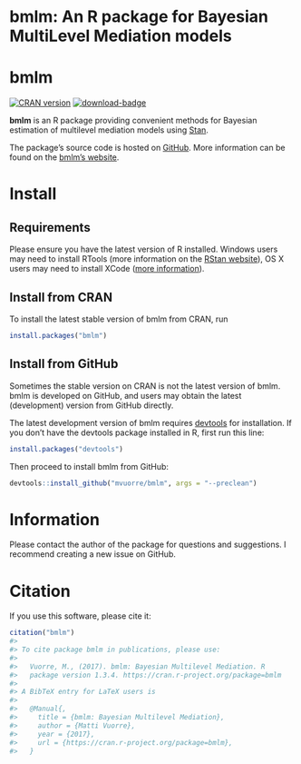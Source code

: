 bmlm: An R package for Bayesian MultiLevel Mediation models
================

<!-- README.md is generated from README.Rmd. Please edit that file -->

# bmlm

[![CRAN
version](http://www.r-pkg.org/badges/version/bmlm)](http://www.r-pkg.org/pkg/bmlm)
[![download-badge](http://cranlogs.r-pkg.org/badges/bmlm)](https://cran.r-project.org/package=bmlm)

**bmlm** is an R package providing convenient methods for Bayesian
estimation of multilevel mediation models using
[Stan](http://mc-stan.org/).

The package’s source code is hosted on
[GitHub](https://github.com/mvuorre/bmlm/). More information can be
found on the [bmlm’s website](https://mvuorre.github.io/bmlm/).

# Install

## Requirements

Please ensure you have the latest version of R installed. Windows users
may need to install RTools (more information on the [RStan
website](https://github.com/stan-dev/rstan/wiki/Installing-RStan-on-Windows)),
OS X users may need to install XCode ([more
information](https://github.com/stan-dev/rstan/wiki/Installing-RStan-on-Mac-or-Linux)).

## Install from CRAN

To install the latest stable version of bmlm from CRAN, run

``` r
install.packages("bmlm")
```

## Install from GitHub

Sometimes the stable version on CRAN is not the latest version of bmlm.
bmlm is developed on GitHub, and users may obtain the latest
(development) version from GitHub directly.

The latest development version of bmlm requires
[devtools](https://cran.r-project.org/package=devtools) for
installation. If you don’t have the devtools package installed in R,
first run this line:

``` r
install.packages("devtools")
```

Then proceed to install bmlm from GitHub:

``` r
devtools::install_github("mvuorre/bmlm", args = "--preclean")
```

# Information

Please contact the author of the package for questions and suggestions.
I recommend creating a new issue on GitHub.

# Citation

If you use this software, please cite it:

``` r
citation("bmlm")
#> 
#> To cite package bmlm in publications, please use:
#> 
#>   Vuorre, M., (2017). bmlm: Bayesian Multilevel Mediation. R
#>   package version 1.3.4. https://cran.r-project.org/package=bmlm
#> 
#> A BibTeX entry for LaTeX users is
#> 
#>   @Manual{,
#>     title = {bmlm: Bayesian Multilevel Mediation},
#>     author = {Matti Vuorre},
#>     year = {2017},
#>     url = {https://cran.r-project.org/package=bmlm},
#>   }
```
